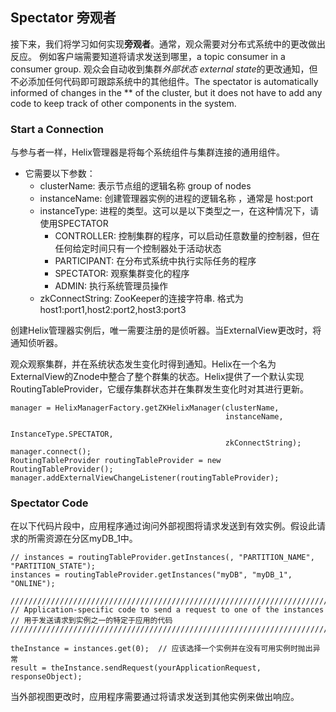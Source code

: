## Spectator 旁观者

接下来，我们将学习如何实现**旁观者**。通常，观众需要对分布式系统中的更改做出反应。 例如客户端需要知道将请求发送到哪里，a topic consumer in a consumer group. 观众会自动收到集群*外部状态 external state*的更改通知，但不必添加任何代码即可跟踪系统中的其他组件。The spectator is automatically informed of changes in the ** of the cluster, but it does not have to add any code to keep track of other components in the system.

### Start a Connection

与参与者一样，Helix管理器是将每个系统组件与集群连接的通用组件。

- 它需要以下参数：
  - clusterName: 表示节点组的逻辑名称 group of nodes
  - instanceName: 创建管理器实例的进程的逻辑名称 ，通常是 host:port
  - instanceType: 进程的类型。这可以是以下类型之一，在这种情况下，请使用SPECTATOR
    - CONTROLLER: 控制集群的程序，可以启动任意数量的控制器，但在任何给定时间只有一个控制器处于活动状态
    - PARTICIPANT: 在分布式系统中执行实际任务的程序
    - SPECTATOR: 观察集群变化的程序
    - ADMIN: 执行系统管理员操作
  - zkConnectString: ZooKeeper的连接字符串. 格式为 host1:port1,host2:port2,host3:port3

创建Helix管理器实例后，唯一需要注册的是侦听器。当ExternalView更改时，将通知侦听器。

观众观察集群，并在系统状态发生变化时得到通知。Helix在一个名为ExternalView的Znode中整合了整个群集的状态。Helix提供了一个默认实现RoutingTableProvider，它缓存集群状态并在集群发生变化时对其进行更新。

```
manager = HelixManagerFactory.getZKHelixManager(clusterName,
                                                instanceName,
                                                InstanceType.SPECTATOR,
                                                zkConnectString);
manager.connect();
RoutingTableProvider routingTableProvider = new RoutingTableProvider();
manager.addExternalViewChangeListener(routingTableProvider);
```

### Spectator Code

在以下代码片段中，应用程序通过询问外部视图将请求发送到有效实例。假设此请求的所需资源在分区myDB_1中。

```
// instances = routingTableProvider.getInstances(, "PARTITION_NAME", "PARTITION_STATE");
instances = routingTableProvider.getInstances("myDB", "myDB_1", "ONLINE");

////////////////////////////////////////////////////////////////////////////////////////////////
// Application-specific code to send a request to one of the instances                        // 用于发送请求到实例之一的特定于应用的代码
////////////////////////////////////////////////////////////////////////////////////////////////

theInstance = instances.get(0);  // 应该选择一个实例并在没有可用实例时抛出异常
result = theInstance.sendRequest(yourApplicationRequest, responseObject);
```

当外部视图更改时，应用程序需要通过将请求发送到其他实例来做出响应。